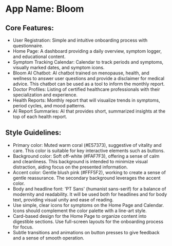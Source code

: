 # **App Name**: Bloom

## Core Features:

- User Registration: Simple and intuitive onboarding process with questionnaire.
- Home Page: A dashboard providing a daily overview, symptom logger, and educational content.
- Symptom Tracking Calendar: Calendar to track periods and symptoms, visually marked dates, and symptom icons.
- Bloom AI Chatbot: AI chatbot trained on menopause, health, and wellness to answer user questions and provide a disclaimer for medical advice. This chatbot can be used as a tool to inform the monthly report.
- Doctor Profiles: Listing of certified healthcare professionals with their specialization and experience.
- Health Reports: Monthly report that will visualize trends in symptoms, period cycles, and mood patterns.
- AI Report Summaries: AI that provides short, summarized insights at the top of each health report.

## Style Guidelines:

- Primary color: Muted warm coral (#E57373), suggestive of vitality and care. This color is suitable for key interactive elements such as buttons.
- Background color: Soft off-white (#FAF7F3), offering a sense of calm and cleanliness. This background is intended to minimize visual distraction, aiding focus on the presented information.
- Accent color: Gentle blush pink (#FFF5F2), working to create a sense of gentle reassurance. The secondary background leverages the accent color.
- Body and headline font: 'PT Sans' (humanist sans-serif) for a balance of modernity and readability. It will be used both for headlines and for body text, providing visual unity and ease of reading.
- Use simple, clear icons for symptoms on the Home Page and Calendar. Icons should complement the color palette with a line-art style.
- Card-based design for the Home Page to organize content into digestible sections. Use full-screen layouts for the onboarding process for focus.
- Subtle transitions and animations on button presses to give feedback and a sense of smooth operation.